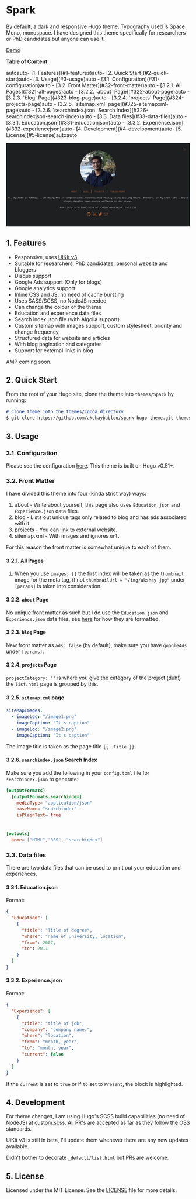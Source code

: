 # Spark

By default, a dark and responsive Hugo theme. Typography used is Space Mono, monospace. I have designed this theme specifically for researchers or PhD candidates but anyone can use it.

[Demo](https://www.gollahalli.com)

**Table of Content**

<!-- TOC -->autoauto- [1. Features](#1-features)auto- [2. Quick Start](#2-quick-start)auto- [3. Usage](#3-usage)auto  - [3.1. Configuration](#31-configuration)auto  - [3.2. Front Matter](#32-front-matter)auto    - [3.2.1. All Pages](#321-all-pages)auto    - [3.2.2. `about` Page](#322-about-page)auto    - [3.2.3. `blog` Page](#323-blog-page)auto    - [3.2.4. `projects` Page](#324-projects-page)auto    - [3.2.5. `sitemap.xml` page](#325-sitemapxml-page)auto    - [3.2.6. `searchindex.json` Search Index](#326-searchindexjson-search-index)auto  - [3.3. Data files](#33-data-files)auto    - [3.3.1. Education.json](#331-educationjson)auto    - [3.3.2. Experience.json](#332-experiencejson)auto- [4. Development](#4-development)auto- [5. License](#5-license)autoauto<!-- /TOC -->

![Screenshot](https://github.com/akshaybabloo/gollahalli.com/raw/master/screeshot/home-page.png)

## 1. Features

- Responsive, uses [UiKit v3](https://github.com/uikit/uikit/)
- Suitable for researchers, PhD candidates, personal website and bloggers
- Disqus support
- Google Ads support (Only for blogs)
- Google analytics support
- Inline CSS and JS, no need of cache bursting
- Uses SASS/SCSS, no NodeJS needed
- Can change the colour of the theme
- Education and experience data files
- Search index json file (with Algolia support)
- Custom sitemap with images support, custom stylesheet, priority and change frequency
- Structured data for website and articles
- With blog pagination and categories
- Support for external links in blog

AMP coming soon.

## 2. Quick Start

From the root of your Hugo site, clone the theme into `themes/Spark` by running:

```md
# Clone theme into the themes/cocoa directory
$ git clone https://github.com/akshaybabloo/spark-hugo-theme.git themes/Spark
```

## 3. Usage

### 3.1. Configuration

Please see the configuration [here](https://github.com/akshaybabloo/gollahalli.com/blob/master/config.toml). This theme is built on Hugo v0.51+.

### 3.2. Front Matter

I have divided this theme into four (kinda strict way) ways:

1. about - Write about yourself, this page also uses `Education.json` and `Experience.json` data files.
2. blog - Lists out unique tags only related to blog and has ads associated with it.
3. projects - You can link to external website.
4. sitemap.xml - With images and ignores `url`.

For this reason the front matter is somewhat unique to each of them.

#### 3.2.1. All Pages

1. When you use `images: []` the first index will be taken as the `thumbnail` image for the meta tag, if not `thumbnailUrl = "/img/akshay.jpg"` under `[params]` is taken into consideration.

#### 3.2.2. `about` Page

No unique front matter as such but I do use the `Education.json` and `Experience.json` data files, see [here](#33-data-files) for how they are formatted.

#### 3.2.3. `blog` Page

New front matter as `ads: false` (by default), make sure you have `googleAds` under `[params]`.

#### 3.2.4. `projects` Page

`projectCategory: ""` is where you give the category of the project (duh!) the `list.html` page is grouped by this.

#### 3.2.5. `sitemap.xml` page

```yaml
siteMapImages:
  - imageLoc: "/image1.png"
    imageCaption: "It's caption"
  - imageLoc: "/image2.png"
    imageCaption: "It's caption"
```

The image title is taken as the page title `{{ .Title }}`.

#### 3.2.6. `searchindex.json` Search Index

Make sure you add the following in your `config.toml` file for `searchindex.json` to generate:

```toml
[outputFormats]
  [outputFormats.searchindex]
    mediaType= "application/json"
    baseName= "searchindex"
    isPlainText= true


[outputs]
  home= ["HTML","RSS", "searchindex"]
```

### 3.3. Data files

There are two data files that can be used to print out your education and experiences.

#### 3.3.1. Education.json

Format:

```json
{
  "Education": [
    {
      "title": "Title of degree",
      "where": "name of university, location",
      "from": 2007,
      "to": 2011
    }
  ]
}
```

#### 3.3.2. Experience.json

Format:

```json
{
  "Experience": [
    {
      "title": "title of job",
      "company": "company name.",
      "where": "location",
      "from": "month, year",
      "to": "month, year",
      "current": false
    }
  ]
}
```

If the `current` is set to `true` or if `to` set to `Present`, the block is highlighted.

## 4. Development

For theme changes, I am using Hugo's SCSS build capabilities (no need of NodeJS) at [custom.scss](https://github.com/akshaybabloo/spark-hugo-theme/blob/master/assets/scss/custom.scss). All PR's are accepted as far as they follow the OSS standards.

UiKit v3 is still in beta, I'll update them whenever there are any new updates available.

Didn't bother to decorate `_default/list.html` but PRs are welcome.

## 5. License

Licensed under the MIT License. See the [LICENSE](https://github.com/akshaybabloo/spark-hugo-theme/blob/master/LICENSE) file for more details.
